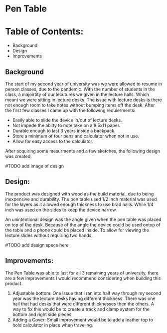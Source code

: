 # Pen Table

# Table of Contents:
- Background
- Design
- Improvements


## Background
The start of my second year of university was we were allowed to resume in person classes, due to the pandemic. With the number of students in the class, a majoirtity of our lecutures we given in the lecture halls. Which meant we were sitting in lecture desks. The issue with lecture desks is there not enough room to take notes without bumping items off the desk.  After the first few classes I came up with the following requierments: 
- Easily able to slide the device in/out of lecture desks.
- Not impede the abilty to note take on a 8.5x11 paper.
- Durable enough to last 3 years inside a backpack.
- Store a minimum of four pens and calculator when not in use.
- Allow for easy access to the calculator.

After acquiring some mesurments and a few sketches, the following design was created.

 #TODO add image of design

## Design:

The product was designed with wood as the build material, due to being inexpensive and durability. The pen table used 1/2 inch material was used for the layers as it allowed enough thickness to use brad nails. While 1/4 inch was used on the sides to keep the device narrow.


An unintentional design was the angle given when the pen table was placed on top of the desk. Because of the angle the device could be used ontop of the table and a phone could be placed inside. To allow for viewing the lecture slides without requiring two hands. 


 #TODO add design specs here

## Improvements:
The Pen Table was able to last for all 3 remaining years of university, there are a few improvements I would recommend considering when building this product.
1) Adjustable bottom: One issue that I ran into half way through my second year was the lecture desks having different thickness. There was one hall that had desks that were different thicknesses then the others. A way to fix this would be to create a track and clamp system for the bottom and right side pieces
2) Adding a Cover: Small improvement would be to add a leather top to hold calculator in place when traveling.
  
